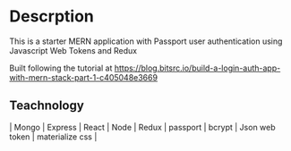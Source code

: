 # Descrption
This is a starter MERN application with Passport user authentication using Javascript Web Tokens and Redux

Built following the tutorial at https://blog.bitsrc.io/build-a-login-auth-app-with-mern-stack-part-1-c405048e3669

## Teachnology
 | Mongo  | Express | React | Node | Redux | passport | bcrypt | Json web token | materialize css | 
